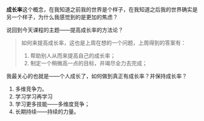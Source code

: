 **成长率**这个概念，在我知道之前我的世界是个样子，在我知道之后我的世界确实是另一个样子，为什么我感觉到的是更加的焦虑？

说回到今天课程的主题——提高成长率的方法论？

> 如何来提高成长率，这也是上周在想的一个问题，上周得到的答案有：
> 
> 1. 帮助别人从而来提高自己的成长率；
> 2. 制定一个稍微高一点的目标，并竭尽全力去完成；

我最关心的也就是——个人成长了，如何做到真正有成长率？并保持成长率？

1. 多维竞争力。
2. 学习学习再学习
3. 学习更多技能——多维度竞争；
4. 长期持续——持续的力量。

